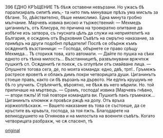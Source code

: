 ﻿396
ЕДНО КРЪЩЕНИЕ
ТѢ бѣхѫ оставени невързани. Но ужасъ бѣ парализиралъ силитѣ имъ,- та нито пмъ минуваше прѣзъ ума мисъль за бѣгане. То, дѣйствително, бѣше немислимо.
Една минута гробно мълчание.
Марчевъ извика високо и тържествений:
— Мехмедъ циганинътъ, отъ Клисура, по причина на троекратно опитване да избѣгне изъ затвора, съ гнусната цѣлъ да служи на неприятелитѣ на България, е осжденъ отъ Върховния Съвѣтъ на смрътно наказание, за примѣръ на други подобнп прѣдатели! Послѣ се обърнж къмъ осѫденитѣ възстанници:
— Господа, обърнете се право срѣщу Мехмеда...
Тѣ сторихѫ това, като автомати.
— Дайте по пушка на сѣки едното отъ тѣхна милость...
Възстанницитѣ, развълнувани вржчпхж пушкитѣ сп. Осѫденитѣ ги поехж, съ оглупѣли отъ смайване лица.
— Опушнете тогова сега, де, по моята команда: едно, двѣ, трп!..
Гръмежъ растресе яроветѣ и облакъ димъ покри четворицата души.
Циганинътъ стоеше правъ, както си бѣ вързанъ на дървото. Ни едпнъ крушумъ не бѣ го улучилъ. Стрѣлячитѣ, вѣроятно, не бѣхѫ въ него мѣрили. Но. той приличаше на мъртвецъ.
— Срамъ, господа! извика [Марчевъ гнѣвно, — втори пжлъ!
И той повтори командата ви. Пушкитѣ пакъ гръмнахж... Циганинътъ клюмнж и провѣси ржцѣ на долу.
Отъ връха изржкоплѣскахж.
— Вашето наказание въ това се състоеше, да се кръстите въ кръвьта, господа, за тоя пжть. Благодарете на великодушието на Огнянова и на милостьта на военнпя съвѣтъ.
Когато четворицата разбрахж, че сѫ спасенп, тѣ

[original](images/443.jpg)